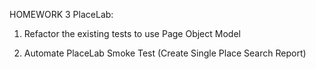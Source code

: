 
HOMEWORK 3 PlaceLab:

1.  Refactor the existing tests to use Page Object Model

2. Automate PlaceLab Smoke Test (Create Single Place Search
   Report)
